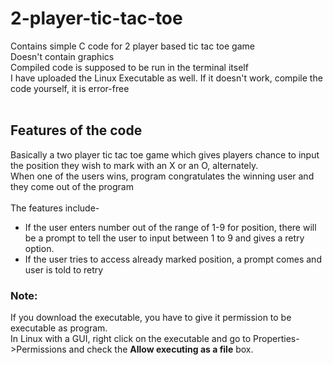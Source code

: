 # 2-player-tic-tac-toe
Contains simple C code for 2 player based tic tac toe game</br>
Doesn't contain graphics</br>
Compiled code is supposed to be run in the terminal itself</br>
I have uploaded the Linux Executable as well. If it doesn't work, compile the code yourself, it is error-free</br></br>
## Features of the code
Basically a two player tic tac toe game which gives players chance to input the position they wish to mark with an X or an O, alternately.</br>
When one of the users wins, program congratulates the winning user and they come out of the program</br></br>
The features include-
* If the user enters number out of the range of 1-9 for position, there will be a prompt to tell the user to input between 1 to 9 and gives a retry option.
* If the user tries to access already marked position, a prompt comes and user is told to retry</br>

### Note:
If you download the executable, you have to give it permission to be executable as program.</br>
In Linux with a GUI, right click on the executable and go to Properties->Permissions and check the **Allow executing as a file** box. 
